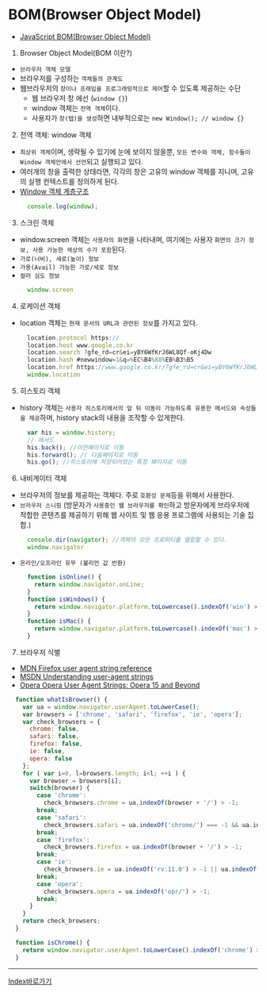 # BOM(Browser Object Model)
  - [JavaScript BOM(Browser Object Model)](http://iwantadmin.tistory.com/108)

1. Browser Object Model(BOM 이란?)
  - `브라우저 객체 모델`
  - 브라우저를 구성하는 `객체들의 관계도`
  - 웹브라우저의 `창이나 프래임을 프로그래밍적으로 제어`할 수 있도록 제공하는 수단
    - 웹 브라우저 창 에선 (`window {}`)
    - window 객체는 `전역 객체`이다.
    - 사용자가 `창(탭)을 생성`하면 내부적으로는 `new Window(); // window {}`
2. 전역 객체: window 객체
  - `최상위 객체`이며, 생략될 수 있기에 눈에 보이지 않을뿐, `모든 변수와 객체, 함수들이 Window 객체안에서 선언`되고 실행되고 있다.
  - 여러개의 창을 출력한 상태라면, 각각의 창은 고유의 window 객체를 지니며, 고유의 실행 컨텍스트를 정의하게 된다.
  - [Window 객체 계층구조](http://cfile7.uf.tistory.com/image/24395B4057BBC8B01C61C5)
    ```javascript
      console.log(window);
    ```
3. 스크린 객체
  - window.screen 객체는 `사용자의 화면`을 나타내며, 여기에는 사용자 `화면의 크기 정보, 사용 가능한 색상의 수가 포함`된다.
  - `가로(너비), 세로(높이) 정보`
  - `가용(Avail) 가능한 가로/세로 정보`
  - `컬러 심도 정보`
    ```javascript
      window.screen
    ```
4. 로케이션 객체
  - location 객체는 `현재 문서의 URL과 관련된 정보`를 가지고 있다. 
    ```javascript
      location.protocol https://
      location.host www.google.co.kr
      location.search ?gfe_rd=cr&ei=yBY6WfKrJ6WL8Qf-oKj4Dw
      location.hash #newwindow=1&q=%EC%B4%88%EB%B3%B5
      location.href https://www.google.co.kr/?gfe_rd=cr&ei=yBY6WfKrJ6WL8Qf-oKj4Dw#newwindow=1&q=%EC%B4%88%EB%B3%B5
      window.location
    ```
5. 히스토리 객체
  - history 객체는 `사용자 히스토리에서의 앞 뒤 이동이 가능하도록 유용한 메서드와 속성들을 제공`하며, history stack의 내용을 조작할 수 있게한다.
    ```javascript
      var his = window.history;
      // 메서드
      his.back(); //이전페이지로 이동
      his.forward(); // 다음페이지로 이동
      his.go(); //히스토리에 저장되어있는 특정 페이지로 이동
    ```
6. 내비게이터 객체
  - 브라우저의 정보를 제공하는 객체다. 주로 `호환성 문제`등을 위해서 사용한다.
  - `브라우저 스니핑` (방문자가 `사용중인 웹 브라우저를 확인`하고 방문자에게 브라우저에 적합한 콘텐츠를 제공하기 위해 웹 사이트 및 웹 응용 프로그램에 사용되는 기술 집합.)
    ```javascript
      console.dir(navigator); //객체의 모든 프로퍼티를 열람할 수 있다.
      window.navigator
    ```
  - `온라인/오프라인 유무 (불리언 값 반환)`
    ```javascript
      function isOnline() {
        return window.navigator.onLine;
      }
      function isWindows() {
        return window.navigator.platform.toLowercase().indexOf('win') > -1;
      }
      function isMac() {
        return window.navigator.platform.toLowercase().indexOf('mac') > -1;
      }
    ```
7. 브라우저 식별
  - [MDN Firefox user agent string reference](https://developer.mozilla.org/en-US/docs/Web/HTTP/Headers/User-Agent/Firefox)
  - [MSDN Understanding user-agent strings](https://msdn.microsoft.com/en-us/library/ms537503(v=vs.85).aspx)
  - [Opera Opera User Agent Strings: Opera 15 and Beyond](https://dev.opera.com/blog/opera-user-agent-strings-opera-15-and-beyond/)
  ```javascript
    function whatIsBrowser() {
      var ua = window.navigator.userAgent.toLowerCase();
      var browsers = ['chrome', 'safari', 'firefox', 'ie', 'opera'];
      var check_browsers = {
        chrome: false,
        safari: false,
        firefox: false,
        ie: false,
        opera: false
      };
      for ( var i=0, l=browsers.length; i<l; ++i ) {
        var browser = browsers[i];
        switch(browser) {
          case 'chrome':
            check_browsers.chrome = ua.indexOf(browser + '/') > -1;
          break;
          case 'safari':
            check_browsers.safari = ua.indexOf('chrome/') === -1 && ua.indexOf(browser + '/') > -1;
          break;
          case 'firefox':
            check_browsers.firefox = ua.indexOf(browser + '/') > -1;
          break;
          case 'ie':
            check_browsers.ie = ua.indexOf('rv:11.0') > -1 || ua.indexOf('trident/') > -1 || ua.indexOf('msie/') > -1;
          break;
          case 'opera':
            check_browsers.opera = ua.indexOf('opr/') > -1;
          break;
        }
      }
      return check_browsers;
    }

    function isChrome() {
      return window.navigator.userAgent.toLowerCase().indexOf('chrome') > -1;
    }
  ```
------

[Index바로가기](https://github.com/seromkim1005/study)